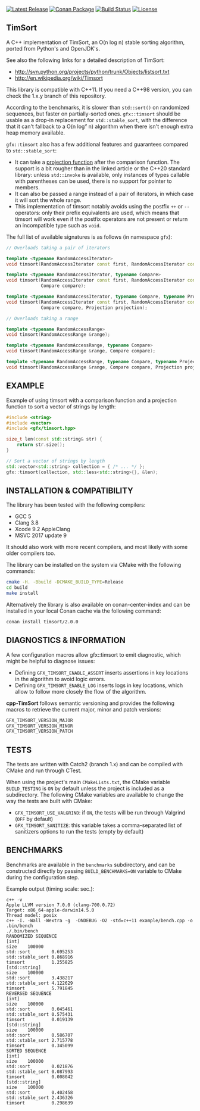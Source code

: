[![Latest Release](https://img.shields.io/badge/release-cpp--TimSort%2F2.0.0-blue.svg)](https://github.com/timsort/cpp-TimSort/releases)
[![Conan Package](https://img.shields.io/badge/conan-2.0.0-blue.svg)](https://conan.io/center/timsort?version=2.0.0)
[![Build Status](https://travis-ci.org/timsort/cpp-TimSort.svg?branch=master)](https://travis-ci.org/timsort/cpp-TimSort)
[![License](https://img.shields.io/:license-mit-yellow.svg)](https://doge.mit-license.org)

## TimSort

A C++ implementation of TimSort, an O(n log n) stable sorting algorithm, ported from Python's and OpenJDK's.

See also the following links for a detailed description of TimSort:
* http://svn.python.org/projects/python/trunk/Objects/listsort.txt
* http://en.wikipedia.org/wiki/Timsort

This library is compatible with C++11. If you need a C++98 version, you can check the 1.x.y branch of this repository.

According to the benchmarks, it is slower than `std::sort()` on randomized sequences, but faster on partially-sorted
ones. `gfx::timsort` should be usable as a drop-in replacement for `std::stable_sort`, with the difference that it
can't fallback to a O(n log² n) algorithm when there isn't enough extra heap memory available.

`gfx::timsort` also has a few additional features and guarantees compared to `std::stable_sort`:
* It can take a [projection function](https://ezoeryou.github.io/blog/article/2019-01-22-ranges-projection.html)
  after the comparison function. The support is a bit rougher than in the linked article or the C++20 standard library:
  unless `std::invoke` is available, only instances of types callable with parentheses can be used, there is no support
  for pointer to members.
* It can also be passed a range instead of a pair of iterators, in which case it will sort the whole range.
* This implementation of timsort notably avoids using the postfix `++` or `--` operators: only their prefix equivalents
  are used, which means that timsort will work even if the postfix operators are not present or return an incompatible
  type such as `void`.


The full list of available signatures is as follows (in namespace `gfx`):

```cpp
// Overloads taking a pair of iterators

template <typename RandomAccessIterator>
void timsort(RandomAccessIterator const first, RandomAccessIterator const last);

template <typename RandomAccessIterator, typename Compare>
void timsort(RandomAccessIterator const first, RandomAccessIterator const last,
             Compare compare);

template <typename RandomAccessIterator, typename Compare, typename Projection>
void timsort(RandomAccessIterator const first, RandomAccessIterator const last,
             Compare compare, Projection projection);

// Overloads taking a range

template <typename RandomAccessRange>
void timsort(RandomAccessRange &range);

template <typename RandomAccessRange, typename Compare>
void timsort(RandomAccessRange &range, Compare compare);

template <typename RandomAccessRange, typename Compare, typename Projection>
void timsort(RandomAccessRange &range, Compare compare, Projection projection);
```

## EXAMPLE

Example of using timsort with a comparison function and a projection function to sort a vector of strings by length:

```cpp
#include <string>
#include <vector>
#include <gfx/timsort.hpp>

size_t len(const std::string& str) {
    return str.size();
}

// Sort a vector of strings by length
std::vector<std::string> collection = { /* ... */ };
gfx::timsort(collection, std::less<std::string>{}, &len);
```

## INSTALLATION & COMPATIBILITY

The library has been tested with the following compilers:
* GCC 5
* Clang 3.8
* Xcode 9.2 AppleClang
* MSVC 2017 update 9

It should also work with more recent compilers, and most likely with some older compilers too.

The library can be installed on the system via CMake with the following commands:

```sh
cmake -H. -Bbuild -DCMAKE_BUILD_TYPE=Release
cd build
make install
```

Alternatively the library is also available on conan-center-index and can be installed in your local Conan cache via
the following command:

```sh
conan install timsort/2.0.0
```

## DIAGNOSTICS & INFORMATION

A few configuration macros allow gfx::timsort to emit diagnostic, which might be helpful to diagnose issues:
* Defining `GFX_TIMSORT_ENABLE_ASSERT` inserts assertions in key locations in the algorithm to avoid logic errors.
* Defining `GFX_TIMSORT_ENABLE_LOG` inserts logs in key locations, which allow to follow more closely the flow of the algorithm.

**cpp-TimSort** follows semantic versioning and provides the following macros to retrieve the current major, minor
and patch versions:

```cpp
GFX_TIMSORT_VERSION_MAJOR
GFX_TIMSORT_VERSION_MINOR
GFX_TIMSORT_VERSION_PATCH
```

## TESTS

The tests are written with Catch2 (branch 1.x) and can be compiled with CMake and run through CTest.

When using the project's main `CMakeLists.txt`, the CMake variable `BUILD_TESTING` is `ON` by default unless the
project is included as a subdirectory. The following CMake variables are available to change the way the tests are
built with CMake:
* `GFX_TIMSORT_USE_VALGRIND`: if `ON`, the tests will be run through Valgrind (`OFF` by default)
* `GFX_TIMSORT_SANITIZE`: this variable takes a comma-separated list of sanitizers options to run the tests (empty by default)

## BENCHMARKS

Benchmarks are available in the `benchmarks` subdirectory, and can be constructed directly by passing `BUILD_BENCHMARKS=ON`
variable to CMake during the configuration step.

Example output (timing scale: sec.):

    c++ -v
    Apple LLVM version 7.0.0 (clang-700.0.72)
    Target: x86_64-apple-darwin14.5.0
    Thread model: posix
    c++ -I. -Wall -Wextra -g  -DNDEBUG -O2 -std=c++11 example/bench.cpp -o .bin/bench
    ./.bin/bench
    RANDOMIZED SEQUENCE
    [int]
    size	100000
    std::sort        0.695253
    std::stable_sort 0.868916
    timsort          1.255825
    [std::string]
    size	100000
    std::sort        3.438217
    std::stable_sort 4.122629
    timsort          5.791845
    REVERSED SEQUENCE
    [int]
    size	100000
    std::sort        0.045461
    std::stable_sort 0.575431
    timsort          0.019139
    [std::string]
    size	100000
    std::sort        0.586707
    std::stable_sort 2.715778
    timsort          0.345099
    SORTED SEQUENCE
    [int]
    size	100000
    std::sort        0.021876
    std::stable_sort 0.087993
    timsort          0.008042
    [std::string]
    size	100000
    std::sort        0.402458
    std::stable_sort 2.436326
    timsort          0.298639
